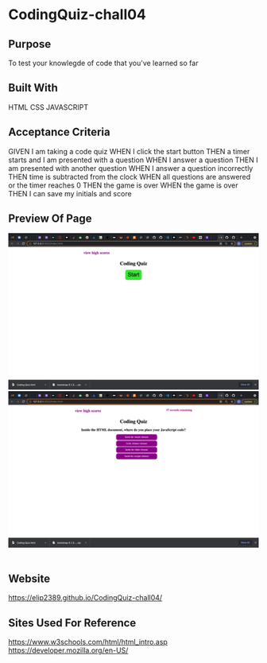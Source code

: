 # CodingQuiz-chall04

## Purpose

To test your knowlegde of code that you've learned so far

## Built With

HTML
CSS
JAVASCRIPT

## Acceptance Criteria

GIVEN I am taking a code quiz
WHEN I click the start button
THEN a timer starts and I am presented with a question
WHEN I answer a question
THEN I am presented with another question
WHEN I answer a question incorrectly
THEN time is subtracted from the clock
WHEN all questions are answered or the timer reaches 0
THEN the game is over
WHEN the game is over
THEN I can save my initials and score

## Preview Of Page
<img src="./assets/images/quiz-img.png">

<img src="./assets/images/quiz2-img.png">

<img scr="./assets/images/quiz3-img.png">

## Website
https://elip2389.github.io/CodingQuiz-chall04/

## Sites Used For Reference
https://www.w3schools.com/html/html_intro.asp
https://developer.mozilla.org/en-US/